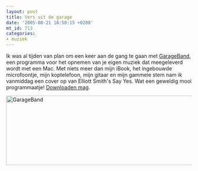```yaml
---
layout: post
title: Vers uit de garage
date: '2005-08-21 18:50:15 +0200'
mt_id: 713
categories:
- muziek
---
```

Ik was al tijden van plan om een keer aan de gang te gaan met <a href="http://www.apple.com/ilife/garageband/">GarageBand</a>, een programma voor het opnemen van je eigen muziek dat meegeleverd wordt met een Mac. Met niets meer dan mijn iBook, het ingebouwde microfoontje, mijn koptelefoon, mijn gitaar en mijn gammele stem nam ik vanmiddag een cover op van Elliott Smith's Say Yes. Wat een geweldig mooi programmaatje! <a href="{{ site.url }}/files/breun%20-%20Say%20Yes.mp3">Downloaden mag</a>.

<img src="{{ site.url }}/images/garageband_say_yes.jpg" width="505" height="188" alt="GarageBand" />
